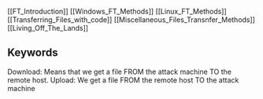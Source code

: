 [[FT_Introduction]]
[[Windows_FT_Methods]]
[[Linux_FT_Methods]]
[[Transferring_Files_with_code]]
[[Miscellaneous_Files_Transnfer_Methods]]
[[Living_Off_The_Lands]]
## Keywords
Download: Means that we get a file FROM the attack machine TO the remote host.
Upload: We get a file FROM the remote host TO the attack machine
